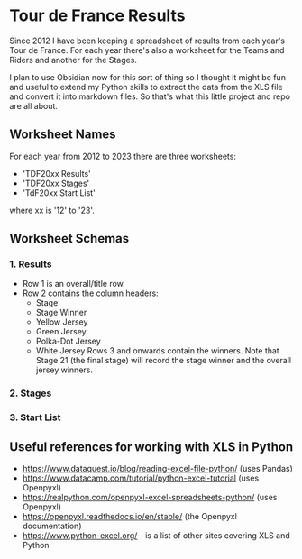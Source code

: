 # Tour de France Results

Since 2012 I have been keeping a spreadsheet of results from each year's Tour de France. For each year there's also a worksheet for the Teams and Riders and another for the Stages.

I plan to use Obsidian now for this sort of thing so I thought it might be fun and useful to extend my Python skills to extract the data from the XLS file and convert it into markdown files. So that's what this little project and repo are all about.

## Worksheet Names

For each year from 2012 to 2023 there are three worksheets:
- 'TDF20xx Results'
- 'TDF20xx Stages'
- 'TdF20xx Start List'

where xx is '12' to '23'.

## Worksheet Schemas
### 1. Results

- Row 1 is an overall/title row.
- Row 2 contains the column headers:
  - Stage
  - Stage Winner
  - Yellow Jersey
  - Green Jersey
  - Polka-Dot Jersey
  - White Jersey
Rows 3 and onwards contain the winners.
Note that Stage 21 (the final stage) will record the stage winner and the overall jersey winners.

### 2. Stages

### 3. Start List


## Useful references for working with XLS in Python

- https://www.dataquest.io/blog/reading-excel-file-python/  (uses Pandas)
- https://www.datacamp.com/tutorial/python-excel-tutorial   (uses Openpyxl)
- https://realpython.com/openpyxl-excel-spreadsheets-python/  (uses Openpyxl)
- https://openpyxl.readthedocs.io/en/stable/  (the Openpyxl documentation)
- https://www.python-excel.org/ - is a list of other sites covering XLS and Python
